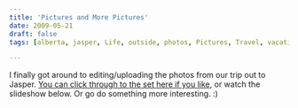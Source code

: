 ```yaml
---
title: 'Pictures and More Pictures'
date: 2009-05-21
draft: false
tags: [alberta, jasper, Life, outside, photos, Pictures, Travel, vacation]

---
```


I finally got around to editing/uploading the photos from our trip out to Jasper. [You can click through to the set here if you like](http://www.flickr.com/photos/lemon/sets/72157618008767269/), or watch the slideshow below. Or go do something more interesting. :)